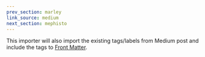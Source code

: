 ```yaml
---
prev_section: marley
link_source: medium
next_section: mephisto
---
```


This importer will also import the existing tags/labels from Medium post and
include the tags to [Front Matter](https://jekyllrb.com/docs/front-matter/).
